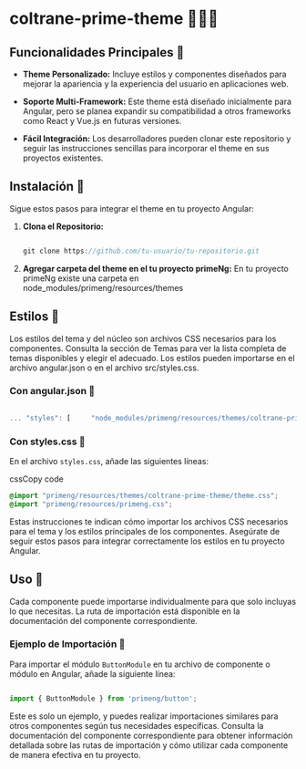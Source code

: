# coltrane-prime-theme 🏀🏀🏀

Funcionalidades Principales 🏀
---------------------------

*   **Theme Personalizado:** Incluye estilos y componentes diseñados para mejorar la apariencia y la experiencia del usuario en aplicaciones web.
    
*   **Soporte Multi-Framework:** Este theme está diseñado inicialmente para Angular, pero se planea expandir su compatibilidad a otros frameworks como React y Vue.js en futuras versiones.
    
*   **Fácil Integración:** Los desarrolladores pueden clonar este repositorio y seguir las instrucciones sencillas para incorporar el theme en sus proyectos existentes.


Instalación 🏀
-----------

Sigue estos pasos para integrar el theme en tu proyecto Angular:

1.  **Clona el Repositorio:**
    
    ```javascript
    
    git clone https://github.com/tu-usuario/tu-repositorio.git

    ```
2. **Agregar carpeta del theme en el tu proyecto primeNg:**
    En tu proyecto primeNg existe una carpeta en node_modules/primeng/resources/themes
    
Estilos 🏀
-------

Los estilos del tema y del núcleo son archivos CSS necesarios para los componentes. Consulta la sección de Temas para ver la lista completa de temas disponibles y elegir el adecuado. Los estilos pueden importarse en el archivo angular.json o en el archivo src/styles.css.

### Con angular.json 🏀

```javascript

... "styles": [     "node_modules/primeng/resources/themes/coltrane-prime-theme/theme.css",     "node_modules/primeng/resources/primeng.min.css",     ... ]
```

### Con styles.css 🏀

En el archivo `styles.css`, añade las siguientes líneas:

cssCopy code

```css
@import "primeng/resources/themes/coltrane-prime-theme/theme.css";
@import "primeng/resources/primeng.css";

```

Estas instrucciones te indican cómo importar los archivos CSS necesarios para el tema y los estilos principales de los componentes. Asegúrate de seguir estos pasos para integrar correctamente los estilos en tu proyecto Angular.

Uso 🏀
---

Cada componente puede importarse individualmente para que solo incluyas lo que necesitas. La ruta de importación está disponible en la documentación del componente correspondiente.

### Ejemplo de Importación 🏀

Para importar el módulo `ButtonModule` en tu archivo de componente o módulo en Angular, añade la siguiente línea:

```javascript

import { ButtonModule } from 'primeng/button';

```

Este es solo un ejemplo, y puedes realizar importaciones similares para otros componentes según tus necesidades específicas. Consulta la documentación del componente correspondiente para obtener información detallada sobre las rutas de importación y cómo utilizar cada componente de manera efectiva en tu proyecto.
